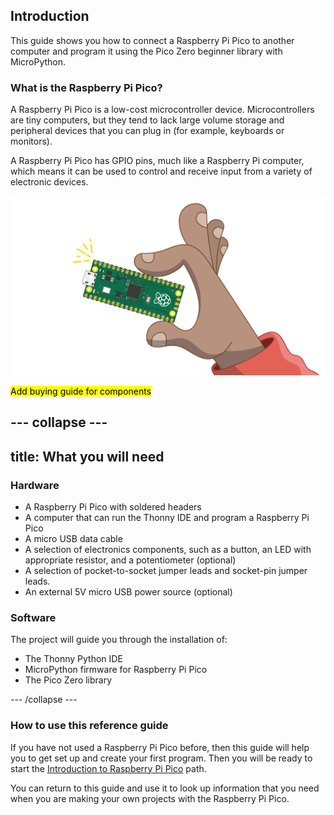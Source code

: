 ## Introduction
This guide shows you how to connect a Raspberry Pi Pico to another computer and program it using the Pico Zero beginner library with MicroPython.

### What is the Raspberry Pi Pico?
A Raspberry Pi Pico is a low-cost microcontroller device. Microcontrollers are tiny computers, but they tend to lack large volume storage and peripheral devices that you can plug in (for example, keyboards or monitors).

A Raspberry Pi Pico has GPIO pins, much like a Raspberry Pi computer, which means it can be used to control and receive input from a variety of electronic devices.

![Image of the small Pico board being held in a hand.](images/pico-hand.png)

<mark>Add buying guide for components</mark>

--- collapse ---
---
title: What you will need
---
### Hardware

+ A Raspberry Pi Pico with soldered headers
+ A computer that can run the Thonny IDE and program a Raspberry Pi Pico
+ A micro USB data cable
+ A selection of electronics components, such as a button, an LED with appropriate resistor, and a potentiometer (optional)
+ A selection of pocket-to-socket jumper leads and socket-pin jumper leads.
+ An external 5V micro USB power source (optional) 

### Software

The project will guide you through the installation of:
 
+ The Thonny Python IDE
+ MicroPython firmware for Raspberry Pi Pico
+ The Pico Zero library

--- /collapse ---

### How to use this reference guide

If you have not used a Raspberry Pi Pico before, then this guide will help you to get set up and create your first program. Then you will be ready to start the [Introduction to Raspberry Pi Pico](https://projects.raspberrypi.org/en/pathways/pico-intro) path.

You can return to this guide and use it to look up information that you need when you are making your own projects with the Raspberry Pi Pico.
